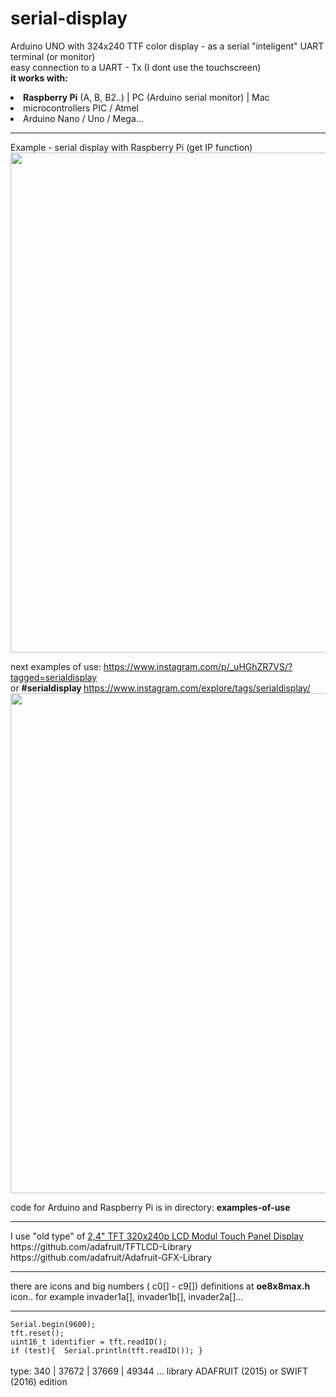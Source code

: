 # serial-display
Arduino UNO with 324x240 TTF color display - as a serial "inteligent" UART terminal (or monitor)<br />
easy connection to a UART - Tx (I dont use the touchscreen)<br />
<b>it works with:</b><br />
<li ><b>Raspberry Pi</b> (A, B, B2..) | PC (Arduino serial monitor) | Mac</li>
<li >microcontrollers PIC / Atmel</li>
<li >Arduino Nano / Uno / Mega...</li>

<hr />
Example - serial display with Raspberry Pi (get IP function)<br />
<img src=https://raw.githubusercontent.com/octopusengine/serial-display/master/images/sd-rpi-get-ip.jpg width=800>
<br />

next examples of use:
https://www.instagram.com/p/_uHGhZR7VS/?tagged=serialdisplay<br />
or <b>#serialdisplay </b> https://www.instagram.com/explore/tags/serialdisplay/<br />
<img src=https://raw.githubusercontent.com/octopusengine/serial-display/master/images/sd-examples.png width=800><br />

code for Arduino and Raspberry Pi is in directory: <b>examples-of-use</b><br />

<hr />
I use "old type" of <a href=http://www.ebay.com/sch/i.html?_from=R40&_trksid=p2047675.m570.l1313.TR0.TRC0.H0.X+2%2C4%22+TFT+320x240p+LCD+Modul+Touch+Panel+Display.TRS0&_nkw=+2%2C4%22+TFT+320x240p+LCD+Modul+Touch+Panel+Display&_sacat=0>2,4" TFT 320x240p LCD Modul Touch Panel Display</a><br />
https://github.com/adafruit/TFTLCD-Library<br />
https://github.com/adafruit/Adafruit-GFX-Library<br />
<hr />

there are icons and big numbers ( c0[] -  c9[]) definitions at <b>oe8x8max.h</b><br />
icon.. for example invader1a[], invader1b[], invader2a[]...
<hr />
<code>Serial.begin(9600);</code><br />
<code>tft.reset();</code><br />  
<code>uint16_t identifier = tft.readID();</code><br />
<code>if (test){  Serial.println(tft.readID()); } </code><br />
<br />
type: 340 | 37672 | 37669 | 49344 ... library ADAFRUIT (2015) or SWIFT (2016) edition



